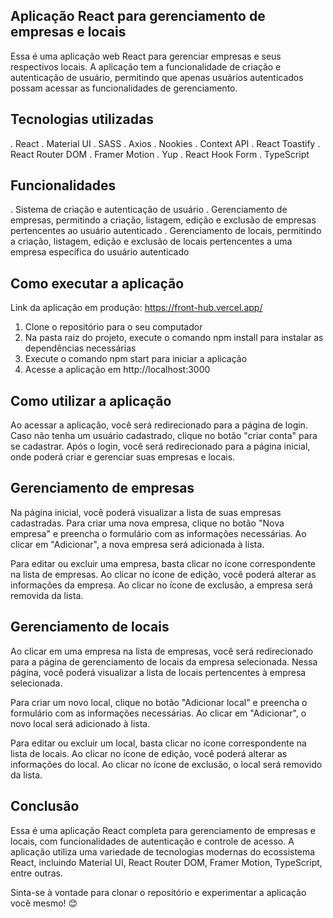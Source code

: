 ## Aplicação React para gerenciamento de empresas e locais

Essa é uma aplicação web React para gerenciar empresas e seus respectivos locais. A aplicação tem a funcionalidade de criação e autenticação de usuário, permitindo que apenas usuários autenticados possam acessar as funcionalidades de gerenciamento.

## Tecnologias utilizadas

. React
. Material UI
. SASS
. Axios
. Nookies
. Context API
. React Toastify
. React Router DOM
. Framer Motion
. Yup
. React Hook Form
. TypeScript

## Funcionalidades

. Sistema de criação e autenticação de usuário
. Gerenciamento de empresas, permitindo a criação, listagem, edição e exclusão de empresas pertencentes ao usuário autenticado
. Gerenciamento de locais, permitindo a criação, listagem, edição e exclusão de locais pertencentes a uma empresa específica do usuário autenticado

## Como executar a aplicação

Link da aplicação em produção: https://front-hub.vercel.app/

1. Clone o repositório para o seu computador
2. Na pasta raiz do projeto, execute o comando npm install para instalar as dependências necessárias
3. Execute o comando npm start para iniciar a aplicação
4. Acesse a aplicação em http://localhost:3000

## Como utilizar a aplicação

Ao acessar a aplicação, você será redirecionado para a página de login. Caso não tenha um usuário cadastrado, clique no botão "criar conta" para se cadastrar. Após o login, você será redirecionado para a página inicial, onde poderá criar e gerenciar suas empresas e locais.

## Gerenciamento de empresas

Na página inicial, você poderá visualizar a lista de suas empresas cadastradas. Para criar uma nova empresa, clique no botão "Nova empresa" e preencha o formulário com as informações necessárias. Ao clicar em "Adicionar", a nova empresa será adicionada à lista.

Para editar ou excluir uma empresa, basta clicar no ícone correspondente na lista de empresas. Ao clicar no ícone de edição, você poderá alterar as informações da empresa. Ao clicar no ícone de exclusão, a empresa será removida da lista.

## Gerenciamento de locais

Ao clicar em uma empresa na lista de empresas, você será redirecionado para a página de gerenciamento de locais da empresa selecionada. Nessa página, você poderá visualizar a lista de locais pertencentes à empresa selecionada.

Para criar um novo local, clique no botão "Adicionar local" e preencha o formulário com as informações necessárias. Ao clicar em "Adicionar", o novo local será adicionado à lista.

Para editar ou excluir um local, basta clicar no ícone correspondente na lista de locais. Ao clicar no ícone de edição, você poderá alterar as informações do local. Ao clicar no ícone de exclusão, o local será removido da lista.

## Conclusão

Essa é uma aplicação React completa para gerenciamento de empresas e locais, com funcionalidades de autenticação e controle de acesso. A aplicação utiliza uma variedade de tecnologias modernas do ecossistema React, incluindo Material UI, React Router DOM, Framer Motion, TypeScript, entre outras.

Sinta-se à vontade para clonar o repositório e experimentar a aplicação você mesmo! 😊
